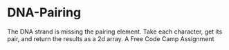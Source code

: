 # DNA-Pairing
The DNA strand is missing the pairing element. Take each character, get its pair, and return the results as a 2d array.
A Free Code Camp Assignment 
